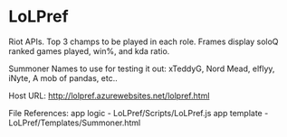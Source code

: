 # LoLPref
Riot APIs. Top 3 champs to be played in each role. Frames display soloQ ranked games played, win%, and kda ratio. 

Summoner Names to use for testing it out: xTeddyG, Nord Mead, elflyy, iNyte, A mob of pandas, etc..   

Host URL: http://lolpref.azurewebsites.net/lolpref.html

File References:
app logic - LoLPref/Scripts/LoLPref.js
app template - LoLPref/Templates/Summoner.html

